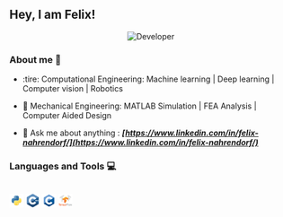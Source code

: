 ## Hey, I am Felix!

<!--
**FelixNahrendorf/FelixNahrendorf** is a ✨ _special_ ✨ repository because its `README.md` (this file) appears on your GitHub profile.

Here are some ideas to get you started:

- 🔭 I’m currently working on ...
- 🌱 I’m currently learning ...
- 👯 I’m looking to collaborate on ...
- 🤔 I’m looking for help with ...
- 💬 Ask me about ...
- 📫 How to reach me: ...
- 😄 Pronouns: ...
- ⚡ Fun fact: ...
-->


<p align="center"><img src="https://i.ibb.co/S3FwFX7/Developer.jpg" alt="Developer" border="0"></p>

<!-- :smiley: Technical member of **[Team KJSCE Robocon](https://kjscerobocon.tech/)**

👨‍🎓 B.Tech in information technology from the **[K.J Somaiya college of engineering](https://kjsce.somaiya.edu/en)** -->

### About me :eyes:

- :tire: Computational Engineering: Machine learning | Deep learning | Computer vision | Robotics
- :dart: Mechanical Engineering: MATLAB Simulation | FEA Analysis | Computer Aided Design

- :e-mail: Ask me about anything : **_[https://www.linkedin.com/in/felix-nahrendorf/](https://www.linkedin.com/in/felix-nahrendorf/)_**


### Languages and Tools :computer:

<br/>
<code><img height="25" src="https://raw.githubusercontent.com/github/explore/80688e429a7d4ef2fca1e82350fe8e3517d3494d/topics/python/python.png"></code>
<code><img height="25" src="https://raw.githubusercontent.com/github/explore/5c058a388828bb5fde0bcafd4bc867b5bb3f26f3/topics/cpp/cpp.png"></code>
<code><img height="25" src="https://raw.githubusercontent.com/github/explore/80688e429a7d4ef2fca1e82350fe8e3517d3494d/topics/c/c.png"></code>
<code><img height="25" src="https://raw.githubusercontent.com/github/explore/80688e429a7d4ef2fca1e82350fe8e3517d3494d/topics/tensorflow/tensorflow.png"></code>
<br/>
